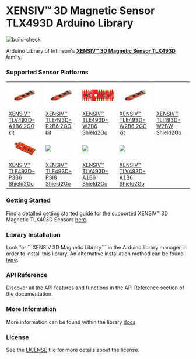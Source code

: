 # XENSIV™ 3D Magnetic Sensor TLX493D Arduino Library

![build-check](https://github.com/Infineon/arduino-pas-co2-sensor/actions/workflows/build-check.yml/badge.svg)

Arduino Library of Infineon's [**XENSIV™ 3D Magnetic Sensor TLX493D**](https://www.infineon.com/cms/en/product/sensor/magnetic-sensors/magnetic-position-sensors/3d-magnetics/) family.

### Supported Sensor Platforms

<table>
    <tr>
        <td><img src="doc/img/TLV493D_A1B6_MS2GO.png" width=200></td>
        <td><img src="doc/img/TLV493D_A1B6_MS2GO.png" width=200></td>
        <td><img src="doc/img/TLE493D_W2B6_2GO.jpg" width=200></td>
        <td><img src="doc/img/TLV493D_A1B6_MS2GO.png" width=200></td>
    </tr>
    <tr>
        <td style="test-align : center"><a href="https://www.infineon.com/cms/en/product/evaluation-boards/tlv493d-a1b6-ms2go/">XENSIV™ TLV493D-A1B6 2GO kit</a></td>
        <td style="test-align : center"><a href="https://www.infineon.com/cms/en/product/evaluation-boards/tle493d-p2b6ms2go/">XENSIV™ TLE493D-P2B6 2GO kit</a></td>
        <td style="test-align : center"><a href="https://www.infineon.com/cms/en/product/evaluation-boards/s2go_3d_tle493dw2b6-a0/">XENSIV™ TLE493D-W2B6 Shield2Go</a></td>
        <td style="test-align : center"><a href="https://www.infineon.com/cms/en/product/evaluation-boards/tle493d-w2b6-ms2go/">XENSIV™ TLE493D-W2B6 2GO kit</a></td>
        <td style="test-align : center"><a href="https://www.infineon.com/cms/en/product/evaluation-boards/s2go_3d_tli493dw2bw-a0/">XENSIV™ TLI493D-W2BW Shield2Go</a></td>
    </tr>
    <tr>
        <td><img src="doc/img/TLI493D_W2BW_2GO.jpg" width=200></td>
        <td><img src="doc/img/.png" width=200></td>
        <td><img src="doc/img/.png" width=200></td>
        <td><img src="doc/img/.png" width=200></td>
    </tr>
    <tr>
        <td style="test-align : center"><a href="">XENSIV™ TLE493D-P3B6 Shield2Go</a></td>
        <td style="test-align : center"><a href="">XENSIV™ TLE493D-P3I8 Shield2Go</a></td>
        <td style="test-align : center"><a href="">XENSIV™ TLV493D-A1B6 Shield2Go</a></td>
        <td style="test-align : center"><a href="">XENSIV™ TLV493D-A1B6 Shield2Go</a></td>
    </tr>

</table>

### Getting Started

Find a detailed getting started guide for the supported XENSIV™ 3D Magnetic TLX493D Sensors [here](link).

### Library Installation

Look for ```XENSIV 3D Magnetic Library´´´ in the Arduino library manager in order to install this library. An alternative installation method can be found [here](link).

### API Reference

Discover all the API features and functions in the [API Reference]() section of the documentation.

### More Information

More information can be found within the library [docs]().

### License

See the [LICENSE](LICENSE.md) file for more details about the license.